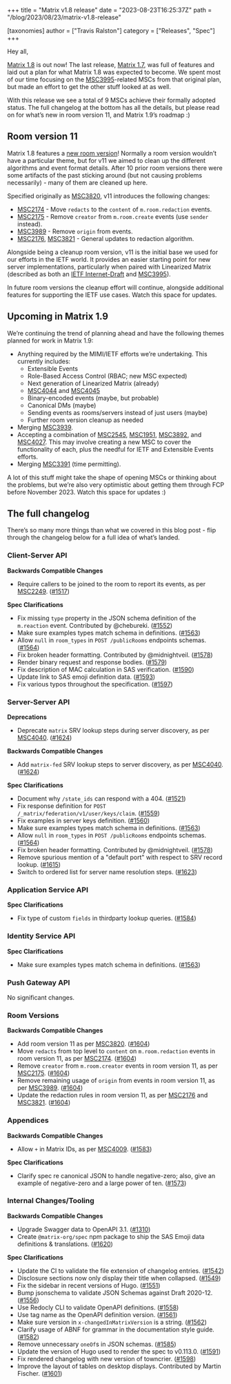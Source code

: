 +++
title = "Matrix v1.8 release"
date = "2023-08-23T16:25:37Z"
path = "/blog/2023/08/23/matrix-v1.8-release"

[taxonomies]
author = ["Travis Ralston"]
category = ["Releases", "Spec"]
+++

Hey all,

[Matrix 1.8](https://spec.matrix.org/v1.8/) is out now! The last release, [Matrix 1.7](https://matrix.org/blog/2023/05/25/matrix-v-1-7-release/), was full of features and laid out a plan for what Matrix 1.8 was expected to become. We spent most of our time focusing on the [MSC3995](https://github.com/matrix-org/matrix-spec-proposals/pull/3995)-related MSCs from that original plan, but made an effort to get the other stuff looked at as well.

With this release we see a total of 9 MSCs achieve their formally adopted status. The full changelog at the bottom has all the details, but please read on for what’s new in room version 11, and Matrix 1.9’s roadmap :)

## Room version 11

Matrix 1.8 features a [new room version](https://spec.matrix.org/v1.8/rooms/v11/)! Normally a room version wouldn’t have a particular theme, but for v11 we aimed to clean up the different algorithms and event format details. After 10 prior room versions there were some artifacts of the past sticking around (but not causing problems necessarily) - many of them are cleaned up here.

Specified originally as [MSC3820](https://github.com/matrix-org/matrix-spec-proposals/pull/3820), v11 introduces the following changes:

* [MSC2174](https://github.com/matrix-org/matrix-spec-proposals/pull/2174) - Move `redacts` to the `content` of `m.room.redaction` events.
* [MSC2175](https://github.com/matrix-org/matrix-spec-proposals/pull/2175) - Remove `creator` from `m.room.create` events (use `sender` instead).
* [MSC3989](https://github.com/matrix-org/matrix-spec-proposals/pull/3989) - Remove `origin` from events.
* [MSC2176](https://github.com/matrix-org/matrix-spec-proposals/pull/2176), [MSC3821](https://github.com/matrix-org/matrix-spec-proposals/pull/3821) - General updates to redaction algorithm.

Alongside being a cleanup room version, v11 is the initial base we used for our efforts in the IETF world. It provides an easier starting point for new server implementations, particularly when paired with Linearized Matrix (described as both an [IETF Internet-Draft](https://datatracker.ietf.org/doc/html/draft-ralston-mimi-linearized-matrix-03) and [MSC3995](https://github.com/matrix-org/matrix-spec-proposals/pull/3995)).

In future room versions the cleanup effort will continue, alongside additional features for supporting the IETF use cases. Watch this space for updates.

## Upcoming in Matrix 1.9

We’re continuing the trend of planning ahead and have the following themes planned for work in Matrix 1.9:

* Anything required by the MIMI/IETF efforts we’re undertaking. This currently includes:
    * Extensible Events
    * Role-Based Access Control (RBAC; new MSC expected)
    * Next generation of Linearized Matrix (already)
    * [MSC4044](https://github.com/matrix-org/matrix-spec-proposals/pull/4044) and [MSC4045](https://github.com/matrix-org/matrix-spec-proposals/pull/4045)
    * Binary-encoded events (maybe, but probable)
    * Canonical DMs (maybe)
    * Sending events as rooms/servers instead of just users (maybe)
    * Further room version cleanup as needed
* Merging [MSC3939](https://github.com/matrix-org/matrix-spec-proposals/pull/3939).
* Accepting a combination of [MSC2545](https://github.com/matrix-org/matrix-spec-proposals/pull/2545), [MSC1951](https://github.com/matrix-org/matrix-spec-proposals/pull/1951), [MSC3892](https://github.com/matrix-org/matrix-spec-proposals/pull/3892), and [MSC4027](https://github.com/matrix-org/matrix-spec-proposals/pull/4027). This may involve creating a new MSC to cover the functionality of each, plus the needful for IETF and Extensible Events efforts.
* Merging [MSC3391](https://github.com/matrix-org/matrix-spec-proposals/pull/3391) (time permitting).

A lot of this stuff might take the shape of opening MSCs or thinking about the problems, but we’re also very optimistic about getting them through FCP before November 2023. Watch this space for updates :)

## The full changelog

There’s so many more things than what we covered in this blog post - flip through the changelog below for a full idea of what’s landed.

### Client-Server API

<!-- markdownlint-disable-next-line no-emphasis-as-heading -->
**Backwards Compatible Changes**

* Require callers to be joined to the room to report its events, as per [MSC2249](https://github.com/matrix-org/matrix-spec-proposals/pull/2249). ([#1517](https://github.com/matrix-org/matrix-spec/issues/1517))

<!-- markdownlint-disable-next-line no-emphasis-as-heading -->
**Spec Clarifications**

* Fix missing `type` property in the JSON schema definition of the `m.reaction` event.  Contributed by @chebureki. ([#1552](https://github.com/matrix-org/matrix-spec/issues/1552))
* Make sure examples types match schema in definitions. ([#1563](https://github.com/matrix-org/matrix-spec/issues/1563))
* Allow `null` in `room_types` in `POST /publicRooms` endpoints schemas. ([#1564](https://github.com/matrix-org/matrix-spec/issues/1564))
* Fix broken header formatting. Contributed by @midnightveil. ([#1578](https://github.com/matrix-org/matrix-spec/issues/1578))
* Render binary request and response bodies. ([#1579](https://github.com/matrix-org/matrix-spec/issues/1579))
* Fix description of MAC calculation in SAS verification. ([#1590](https://github.com/matrix-org/matrix-spec/issues/1590))
* Update link to SAS emoji definition data. ([#1593](https://github.com/matrix-org/matrix-spec/issues/1593))
* Fix various typos throughout the specification. ([#1597](https://github.com/matrix-org/matrix-spec/issues/1597))

### Server-Server API

<!-- markdownlint-disable-next-line no-emphasis-as-heading -->
**Deprecations**

* Deprecate `matrix` SRV lookup steps during server discovery, as per [MSC4040](https://github.com/matrix-org/matrix-spec-proposals/pull/4040). ([#1624](https://github.com/matrix-org/matrix-spec/issues/1624))

<!-- markdownlint-disable-next-line no-emphasis-as-heading -->
**Backwards Compatible Changes**

* Add `matrix-fed` SRV lookup steps to server discovery, as per [MSC4040](https://github.com/matrix-org/matrix-spec-proposals/pull/4040). ([#1624](https://github.com/matrix-org/matrix-spec/issues/1624))

<!-- markdownlint-disable-next-line no-emphasis-as-heading -->
**Spec Clarifications**

* Document why `/state_ids` can respond with a 404. ([#1521](https://github.com/matrix-org/matrix-spec/issues/1521))
* Fix response definition for `POST /_matrix/federation/v1/user/keys/claim`. ([#1559](https://github.com/matrix-org/matrix-spec/issues/1559))
* Fix examples in server keys definition. ([#1560](https://github.com/matrix-org/matrix-spec/issues/1560))
* Make sure examples types match schema in definitions. ([#1563](https://github.com/matrix-org/matrix-spec/issues/1563))
* Allow `null` in `room_types` in `POST /publicRooms` endpoints schemas. ([#1564](https://github.com/matrix-org/matrix-spec/issues/1564))
* Fix broken header formatting. Contributed by @midnightveil. ([#1578](https://github.com/matrix-org/matrix-spec/issues/1578))
* Remove spurious mention of a "default port" with respect to SRV record lookup. ([#1615](https://github.com/matrix-org/matrix-spec/issues/1615))
* Switch to ordered list for server name resolution steps. ([#1623](https://github.com/matrix-org/matrix-spec/issues/1623))

### Application Service API

<!-- markdownlint-disable-next-line no-emphasis-as-heading -->
**Spec Clarifications**

* Fix type of custom `fields` in thirdparty lookup queries. ([#1584](https://github.com/matrix-org/matrix-spec/issues/1584))

### Identity Service API

<!-- markdownlint-disable-next-line no-emphasis-as-heading -->
**Spec Clarifications**

* Make sure examples types match schema in definitions. ([#1563](https://github.com/matrix-org/matrix-spec/issues/1563))

### Push Gateway API

No significant changes.

### Room Versions

<!-- markdownlint-disable-next-line no-emphasis-as-heading -->
**Backwards Compatible Changes**

* Add room version 11 as per [MSC3820](https://github.com/matrix-org/matrix-spec-proposals/pull/3820). ([#1604](https://github.com/matrix-org/matrix-spec/issues/1604))
* Move `redacts` from top level to `content` on `m.room.redaction` events in room version 11, as per [MSC2174](https://github.com/matrix-org/matrix-spec-proposals/pull/2174). ([#1604](https://github.com/matrix-org/matrix-spec/issues/1604))
* Remove `creator` from `m.room.creator` events in room version 11, as per [MSC2175](https://github.com/matrix-org/matrix-spec-proposals/pull/2175). ([#1604](https://github.com/matrix-org/matrix-spec/issues/1604))
* Remove remaining usage of `origin` from events in room version 11, as per [MSC3989](https://github.com/matrix-org/matrix-spec-proposals/pull/3989). ([#1604](https://github.com/matrix-org/matrix-spec/issues/1604))
* Update the redaction rules in room version 11, as per [MSC2176](https://github.com/matrix-org/matrix-spec-proposals/pull/2176) and [MSC3821](https://github.com/matrix-org/matrix-spec-proposals/pull/3821). ([#1604](https://github.com/matrix-org/matrix-spec/issues/1604))

### Appendices

<!-- markdownlint-disable-next-line no-emphasis-as-heading -->
**Backwards Compatible Changes**

* Allow `+` in Matrix IDs, as per [MSC4009](https://github.com/matrix-org/matrix-spec-proposals/pull/4009). ([#1583](https://github.com/matrix-org/matrix-spec/issues/1583))

<!-- markdownlint-disable-next-line no-emphasis-as-heading -->
**Spec Clarifications**

* Clarify spec re canonical JSON to handle negative-zero; also, give an example of negative-zero and a large power of ten. ([#1573](https://github.com/matrix-org/matrix-spec/issues/1573))

### Internal Changes/Tooling

<!-- markdownlint-disable-next-line no-emphasis-as-heading -->
**Backwards Compatible Changes**

* Upgrade Swagger data to OpenAPI 3.1. ([#1310](https://github.com/matrix-org/matrix-spec/issues/1310))
* Create `@matrix-org/spec` npm package to ship the SAS Emoji data definitions & translations. ([#1620](https://github.com/matrix-org/matrix-spec/issues/1620))

<!-- markdownlint-disable-next-line no-emphasis-as-heading -->
**Spec Clarifications**

* Update the CI to validate the file extension of changelog entries. ([#1542](https://github.com/matrix-org/matrix-spec/issues/1542))
* Disclosure sections now only display their title when collapsed. ([#1549](https://github.com/matrix-org/matrix-spec/issues/1549))
* Fix the sidebar in recent versions of Hugo. ([#1551](https://github.com/matrix-org/matrix-spec/issues/1551))
* Bump jsonschema to validate JSON Schemas against Draft 2020-12. ([#1556](https://github.com/matrix-org/matrix-spec/issues/1556))
* Use Redocly CLI to validate OpenAPI definitions. ([#1558](https://github.com/matrix-org/matrix-spec/issues/1558))
* Use tag name as the OpenAPI definition version. ([#1561](https://github.com/matrix-org/matrix-spec/issues/1561))
* Make sure version in `x-changedInMatrixVersion` is a string. ([#1562](https://github.com/matrix-org/matrix-spec/issues/1562))
* Clarify usage of ABNF for grammar in the documentation style guide. ([#1582](https://github.com/matrix-org/matrix-spec/issues/1582))
* Remove unnecessary `oneOf`s in JSON schemas. ([#1585](https://github.com/matrix-org/matrix-spec/issues/1585))
* Update the version of Hugo used to render the spec to v0.113.0. ([#1591](https://github.com/matrix-org/matrix-spec/issues/1591))
* Fix rendered changelog with new version of towncrier. ([#1598](https://github.com/matrix-org/matrix-spec/issues/1598))
* Improve the layout of tables on desktop displays. Contributed by Martin Fischer. ([#1601](https://github.com/matrix-org/matrix-spec/issues/1601))
